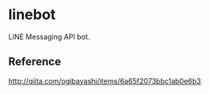 linebot
=======
LINE Messaging API bot. 


## Reference
http://qiita.com/ogibayashi/items/6a65f2073bbc1ab0e6b3

